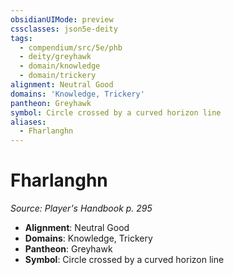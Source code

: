 ```yaml
---
obsidianUIMode: preview
cssclasses: json5e-deity
tags:
  - compendium/src/5e/phb
  - deity/greyhawk
  - domain/knowledge
  - domain/trickery
alignment: Neutral Good
domains: 'Knowledge, Trickery'
pantheon: Greyhawk
symbol: Circle crossed by a curved horizon line
aliases:
  - Fharlanghn
---
```

# Fharlanghn
*Source: Player's Handbook p. 295* 

- **Alignment**: Neutral Good
- **Domains**: Knowledge, Trickery
- **Pantheon**: Greyhawk
- **Symbol**: Circle crossed by a curved horizon line
